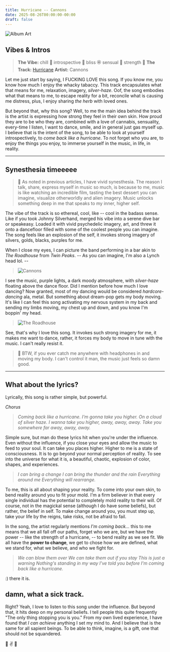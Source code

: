 ```yaml
---
title: Hurricane -- Cannons
date: 2025-08-26T00:00:00-00:00
draft: false
---
```


![Album Art](/images/album-art/cannons-hurricane.jpg)

## Vibes & Intros
>**The Vibe:** chill 🌱 introspective 🍄 bliss 🏵️ sensual 💃 strength 💪
**The Track:** [Hurricane](https://open.spotify.com/track/1UOetxsHH54HcvovvtPkmX?si=f2054602567a4a25)
**Artist:** Cannons

Let me just start by saying, I FUCKING LOVE this song. If you know me, you know how much I enjoy the whacky tabaccy. This track encapsulates what that means for me, relaxation, imagery, *silver-haze*. Oof, the song embodies what that means to me, to escape reality for a bit, reconcile what is causing me distress, plus, I enjoy sharing *the herb* with loved ones.

But beyond that, why this song? Well, to me the main idea behind the track is the artist is expressing how strong they feel in their own skin. How proud they are to be who they are, combined with a love of cannabis, sensuality, every-time I listen, I want to dance, smile, and in general just gas myself up. I believe that is the intent of the song, to be able to look at yourself introspectively, to *come back like a hurricane*. To not forget who you are, to enjoy the things you enjoy, to immerse yourself in the music, in life, in reality.

---

## Synesthesia timeeeee

> 🌈 As noted in previous articles, I have vivid synesthesia. The reason I talk, share, express myself in music so much, is because to me, music is like watching an incredible film, tasting the best dessert you can imagine, visualize otherworldly and alien imagery. Music unlocks something deep in me that speaks to my inner, higher self. 

The vibe of the track is so ethereal, cool, like -- cool in the badass sense. Like if you took Johnny Silverhand, merged his vibe into a serene dive bar or speakeasy. Loaded it with vivid psychedelic imagery, art, and threw it onto a dancefloor filled with some of the coolest people you can imagine. The song feels like an explosion of the self, it invokes strong imagery of silvers, golds, blacks, purples for me.

When I close my eyes, I can picture the band performing in a bar akin to *The Roadhouse* from *Twin Peaks*. -- As you can imagine, I'm also a Lynch head lol. -- 

> ![Cannons](/images/cannons_pics/cannons.jpg)


I see the music, purple lights, a dark moody atmosphere, with *silver-haze* floating above the dance floor. Did I mention before how much I love dancing? Now granted, most of my dancing would be considered *hardcore-dancing* ala, metal. But something about dream-pop gets my body moving. It's like I can feel this song activating my nervous system in my back and sending my limbs moving, my chest up and down, and you know I'm boppin' my head. 

> ![The Roadhouse](/images/cannons_pics/roadhouse-tp.jpg)

See, that's why I love this song. It invokes such strong imagery for me, it makes me want to dance, rather, it forces my body to move in tune with the music. I can't really resist it.
> 💃 BTW, if you ever catch me anywhere with headphones in and moving my body. I can't control it man, the music just feels so damn good.

--- 

## What about the lyrics?

Lyrically, this song is rather simple, but powerful.

*Chorus*
> *Coming back like a hurricane.*
> *I'm gonna take you higher.*
> *On a cloud of silver haze.*
> *I wanna take you higher, away, away, away.*
> *Take you somewhere far away, away, away.*

Simple sure, but man do these lyrics hit when you're under the influence. Even without the influence, if you close your eyes and allow the music to feed to your soul. It can take you places higher. Higher to me is a state of consciousness. It is to go beyond your normal perception of reality. To see into the universe for what it is, a beautiful, chaotic, explosion of color, shapes, and experiences.

> *I can bring a change*
> *I can bring the thunder and the rain*
> *Everything around me*
> *Everything will rearrange.*

To me, this is all about shaping your reality. To come into your own skin, to bend reality around you to fit your mold. I'm a firm believer in that every single individual has the potential to completely mold reality to their will. Of course, not in the magickal sense (although I do have some beliefs), but rather, the belief in self. To make change around you, you must step up, take your life by the reigns, take risks, not be afraid to fail.

In the song, the artist regularly mentions *I'm coming back...* this to me means that we all fall off our paths, forget who we are, but we have the power -- like the strength of a hurricane, -- to bend reality as we see fit. We all have the **power to change**, we get to chose how we are defined, what we stand for, what we believe, and who we fight for.

> *We can blow them over*
> *We can take them out if you stay*
> *This is just a warning*
> *Nothing's standing in my way*
> *I've told you before*
> *I'm coming back like a hurricane.*

:) there it is. 

## damn, what a sick track.

Right? Yeah, I love to listen to this song under the influence. But beyond that, it hits deep on my personal beliefs. I tell people this quite frequently "The only thing stopping you is you." From my own lived experience, I have found that *I can achieve* anything I set my mind to. And I believe that is the same for all sapient beings. To be able to think, imagine, is a gift, one that should not be squandered.

🖤 ✌️ 💜
